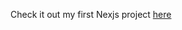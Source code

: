 Check it out my first Nexjs project [here](https://vercel.com/ines-almeidas-projects/nextjs-blog/CMEp9hNGiMj12SkH4PJmK3D21Nwr)
